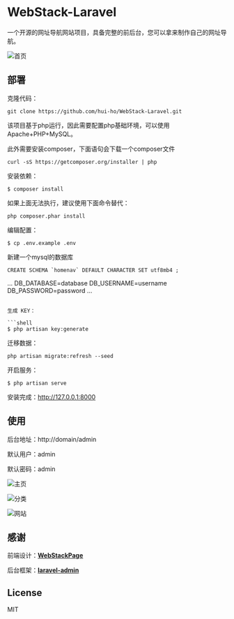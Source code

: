 # WebStack-Laravel

一个开源的网址导航网站项目，具备完整的前后台，您可以拿来制作自己的网址导航。

![首页](public/screen/01.png)



## 部署

克隆代码：

```shell
git clone https://github.com/hui-ho/WebStack-Laravel.git
```

该项目基于php运行，因此需要配置php基础环境，可以使用Apache+PHP+MySQL。

此外需要安装composer，下面语句会下载一个composer文件
```shell
curl -sS https://getcomposer.org/installer | php
```

安装依赖：

```shell
$ composer install
```
如果上面无法执行，建议使用下面命令替代：
```shell
php composer.phar install
```

编辑配置：

```
$ cp .env.example .env
```

新建一个mysql的数据库
```shell
CREATE SCHEMA `homenav` DEFAULT CHARACTER SET utf8mb4 ;
```
...
DB_DATABASE=database
DB_USERNAME=username
DB_PASSWORD=password
...
```

生成 KEY：

```shell
$ php artisan key:generate  
```

迁移数据：

```shell
php artisan migrate:refresh --seed
```

开启服务：

```shell
$ php artisan serve
```

安装完成：http://127.0.0.1:8000



## 使用

后台地址：http://domain/admin

默认用户：admin

默认密码：admin

![主页](public/screen/02.png)

![分类](public/screen/03.png)

![网站](public/screen/04.png)



## 感谢

前端设计：[**WebStackPage**](https://github.com/WebStackPage/WebStackPage.github.io)

后台框架：[**laravel-admin**](https://github.com/z-song/laravel-admin)



## License

MIT
